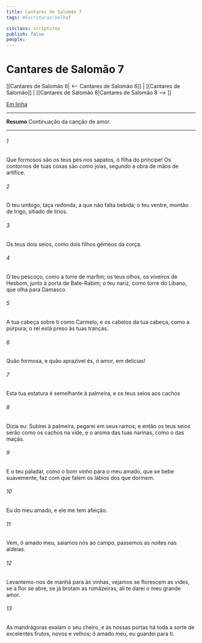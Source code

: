 ```yaml
---
title: Cantares de Salomão 7
tags: #Escrituras\VelhoT

cssclass: scriptures
publish: false
people:
---
```


# Cantares de Salomão 7
[[Cantares de Salomão 6| <-- Cantares de Salomão 6]] | [[Cantares de Salomão]] | [[Cantares de Salomão 8|Cantares de Salomão 8 --> ]]

[Em linha](https://churchofjesuschrist.org/study/scriptures/ot/song/7?lang=por)

---
__Resumo__
Continuação da canção de amor.

---
###### 1 
Que formosos são os teus pés nos sapatos, ó filha do príncipe! Os contornos de tuas coxas são como joias, segundo a obra de mãos de artífice.

###### 2 
O teu umbigo,  taça redonda, a que não falta bebida; o teu ventre,  montão de trigo, sitiado de lírios.

###### 3 
Os teus dois seios, como dois filhos gêmeos da corça.

###### 4 
O teu pescoço, como a torre de marfim; os teus olhos,  os viveiros de Hesbom, junto à porta de Bate-Rabim; o teu nariz, como torre do Líbano, que olha para Damasco.

###### 5 
A tua cabeça sobre ti  como  Carmelo, e os cabelos da tua cabeça, como a púrpura; o rei está preso às tuas tranças.

###### 6 
Quão formosa, e quão aprazível és, ó amor, em delícias!

###### 7 
Esta tua estatura é semelhante à palmeira, e os teus seios  aos cachos 

###### 8 
Dizia eu: Subirei à palmeira, pegarei em seus ramos; e então os teus seios serão como os cachos na vide, e o aroma das tuas narinas, como o das maçãs.

###### 9 
E o teu paladar, como o bom vinho para o meu amado, que se bebe suavemente,  faz com que falem os lábios dos que dormem.

###### 10 
Eu  do meu amado, e ele me tem afeição.

###### 11 
Vem, ó amado meu, saiamos nós ao campo, passemos as noites nas aldeias.

###### 12 
Levantemo-nos de manhã para  às vinhas, vejamos se florescem as vides, se a flor se abre, se já brotam as romãzeiras; ali te darei o meu grande amor.

###### 13 
As mandrágoras exalam o seu cheiro, e às nossas portas há toda a sorte de excelentes frutos, novos e velhos; ó amado meu, eu  guardei para ti.

